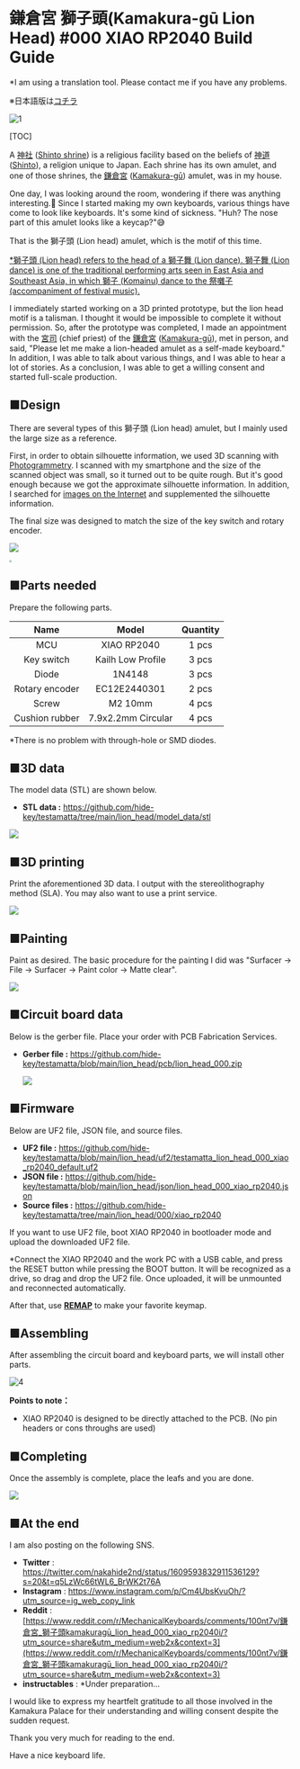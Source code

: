 # 鎌倉宮 獅子頭(Kamakura-gū Lion Head) #000 XIAO RP2040 Build Guide

*I am using a translation tool. Please contact me if you have any problems.

※日本語版は[コチラ](buildguide_lion_head_000_jp.md)



![1](assets/buildguide_lion_head_000_en/IMG_3451.JPG)



[TOC]

A [神社](https://ja.wikipedia.org/wiki/%E7%A5%9E%E7%A4%BE) ([Shinto shrine](https://en.wikipedia.org/wiki/Shinto_shrine)) is a religious facility based on the beliefs of [神道](https://ja.wikipedia.org/wiki/%E7%A5%9E%E9%81%93) ([Shinto](https://en.wikipedia.org/wiki/Shinto)), a religion unique to Japan. Each shrine has its own amulet, and one of those shrines, the [鎌倉宮](https://ja.wikipedia.org/wiki/%E9%8E%8C%E5%80%89%E5%AE%AE) ([Kamakura-gū](https://en.wikipedia.org/wiki/Kamakura-g%C5%AB)) amulet, was in my house.

One day, I was looking around the room, wondering if there was anything interesting.🤔 Since I started making my own keyboards, various things have come to look like keyboards. It's some kind of sickness.  "Huh? The nose part of this amulet looks like a keycap?"😅

That is the 獅子頭 (Lion head) amulet, which is the motif of this time.

<u>*獅子頭 (Lion head) refers to the head of a [獅子舞](https://ja.wikipedia.org/wiki/%E7%8D%85%E5%AD%90%E8%88%9E) ([Lion dance](https://en.wikipedia.org/wiki/Lion_dance)). [獅子舞](https://ja.wikipedia.org/wiki/%E7%8D%85%E5%AD%90%E8%88%9E) ([Lion dance](https://en.wikipedia.org/wiki/Lion_dance)) is one of the traditional performing arts seen in East Asia and Southeast Asia, in which [獅子](https://ja.wikipedia.org/wiki/狛犬) ([Komainu](https://en.wikipedia.org/wiki/Komainu)) dance to the [祭囃子](https://ja.wikipedia.org/wiki/祭囃子) (accompaniment of festival music).</u>

I immediately started working on a 3D printed prototype, but the lion head motif is a talisman. I thought it would be impossible to complete it without permission. So, after the prototype was completed, I made an appointment with the [宮司](https://ja.wikipedia.org/wiki/%E5%AE%AE%E5%8F%B8) (chief priest) of the [鎌倉宮](https://ja.wikipedia.org/wiki/%E9%8E%8C%E5%80%89%E5%AE%AE) ([Kamakura-gū](https://en.wikipedia.org/wiki/Kamakura-g%C5%AB)), met in person, and said, "Please let me make a lion-headed amulet as a self-made keyboard." In addition, I was able to talk about various things, and I was able to hear a lot of stories. As a conclusion, I was able to get a willing consent and started full-scale production.



## ■Design

There are several types of this 獅子頭 (Lion head) amulet, but I mainly used the large size as a reference.

First, in order to obtain silhouette information, we used 3D scanning with [Photogrammetry](https://en.wikipedia.org/wiki/Photogrammetry). I scanned with my smartphone and the size of the scanned object was small, so it turned out to be quite rough. But it's good enough because we got the approximate silhouette information. In addition, I searched for [images on the Internet](https://www.google.com/search?q=%E7%8D%85%E5%AD%90%E9%A0%AD+%E3%81%8A%E5%AE%88%E3%82%8A&tbm=isch&ved=2ahUKEwi5k_WB-s_7AhVWxGEKHa5pA2IQ2-cCegQIABAA&oq=%E7%8D%85%E5%AD%90%E9%A0%AD&gs_lcp=CgNpbWcQARgBMgQIIxAnMgQIIxAnMgUIABCABDIFCAAQgAQyBQgAEIAEMgUIABCABDIFCAAQgAQyBQgAEIAEMgUIABCABDIFCAAQgARQAFgAYL0SaABwAHgAgAFNiAFNkgEBMZgBAKoBC2d3cy13aXotaW1nwAEB&sclient=img&ei=kC2EY7mLC9aIhwOu042QBg&bih=809&biw=1470) and supplemented the silhouette information.

The final size was designed to match the size of the key switch and rotary encoder.

![](https://www.kamakuraguu.jp/files/libs/317/t/202106271626131064.jpeg?1625044252)



<img src="assets/buildguide_lion_head_000_en/3Dスキャン.jpg" style="zoom:25%;" />





## ■Parts needed

Prepare the following parts.

|      Name      |       Model        | Quantity |
| :------------: | :----------------: | :------: |
|      MCU       |    XIAO RP2040     |  1 pcs   |
|   Key switch   | Kailh Low Profile  |  3 pcs   |
|     Diode      |       1N4148       |  3 pcs   |
| Rotary encoder |    EC12E2440301    |  2 pcs   |
|     Screw      |      M2 10mm       |  4 pcs   |
| Cushion rubber | 7.9x2.2mm Circular |  4 pcs   |

*There is no problem with through-hole or SMD diodes.





## ■3D data

The model data (STL) are shown below.

- **STL data :** https://github.com/hide-key/testamatta/tree/main/lion_head/model_data/stl

![](assets/buildguide_lion_head_000_en/blueprint.jpg)





## ■3D printing

Print the aforementioned 3D data. I output with the stereolithography method (SLA). You may also want to use a print service.

![](assets/buildguide_lion_head_000_en/IMG_3387.png)





## ■Painting

Paint as desired. The basic procedure for the painting I did was "Surfacer → File → Surfacer → Paint color → Matte clear".

![](assets/buildguide_lion_head_000_en/IMG_3389.png)





## ■Circuit board data

Below is the gerber file. Place your order with PCB Fabrication Services.

- **Gerber file :** https://github.com/hide-key/testamatta/blob/main/lion_head/pcb/lion_head_000.zip

  ![](assets/buildguide_lion_head_000_en/IMG_3442.png)





## ■Firmware

Below are UF2 file, JSON file, and source files.

- **UF2 file :** https://github.com/hide-key/testamatta/blob/main/lion_head/uf2/testamatta_lion_head_000_xiao_rp2040_default.uf2
- **JSON file :** https://github.com/hide-key/testamatta/blob/main/lion_head/json/lion_head_000_xiao_rp2040.json
- **Source files :** https://github.com/hide-key/testamatta/tree/main/lion_head/000/xiao_rp2040



If you want to use UF2 file, boot XIAO RP2040 in bootloader mode and upload the downloaded UF2 file.

*Connect the XIAO RP2040 and the work PC with a USB cable, and press the RESET button while pressing the BOOT button. It will be recognized as a drive, so drag and drop the UF2 file. Once uploaded, it will be unmounted and reconnected automatically.

After that, use [**REMAP**](https://remap-keys.app/) to make your favorite keymap.





## ■Assembling

After assembling the circuit board and keyboard parts, we will install other parts.

![4](assets/buildguide_lion_head_000_en/IMG_3451_1.JPG)

**Points to note：**

- XIAO RP2040 is designed to be directly attached to the PCB. (No pin headers or cons throughs are used)






## ■Completing

Once the assembly is complete, place the leafs and you are done.

![](assets/buildguide_lion_head_000_en/IMG_3454.png)





## ■At the end

I am also posting on the following SNS.



- **Twitter** : https://twitter.com/nakahide2nd/status/1609593832911536129?s=20&t=q5LzWc66tWL6_BrWK2t76A
- **Instagram** : https://www.instagram.com/p/Cm4UbsKvuOh/?utm_source=ig_web_copy_link
- **Reddit** : [https://www.reddit.com/r/MechanicalKeyboards/comments/100nt7v/鎌倉宮_獅子頭kamakuragū_lion_head_000_xiao_rp2040i/?utm_source=share&utm_medium=web2x&context=3](https://www.reddit.com/r/MechanicalKeyboards/comments/100nt7v/鎌倉宮_獅子頭kamakuragū_lion_head_000_xiao_rp2040i/?utm_source=share&utm_medium=web2x&context=3)
- **instructables** : *Under preparation…



I would like to express my heartfelt gratitude to all those involved in the Kamakura Palace for their understanding and willing consent despite the sudden request.

Thank you very much for reading to the end.

Have a nice keyboard life.